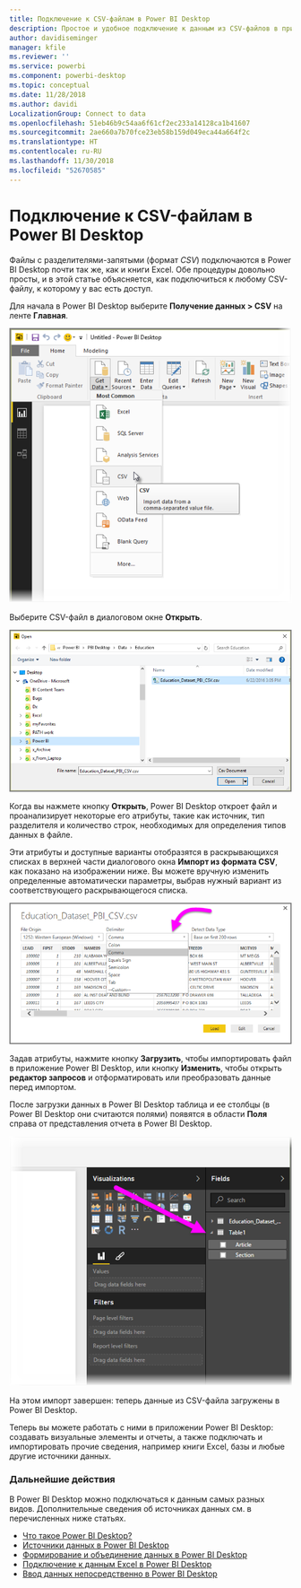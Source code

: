 ```yaml
---
title: Подключение к CSV-файлам в Power BI Desktop
description: Простое и удобное подключение к данным из CSV-файлов в приложении Power BI Desktop
author: davidiseminger
manager: kfile
ms.reviewer: ''
ms.service: powerbi
ms.component: powerbi-desktop
ms.topic: conceptual
ms.date: 11/28/2018
ms.author: davidi
LocalizationGroup: Connect to data
ms.openlocfilehash: 51eb46b9c54aa6f61cf2ec233a14128ca1b41607
ms.sourcegitcommit: 2ae660a7b70fce23eb58b159d049eca44a664f2c
ms.translationtype: HT
ms.contentlocale: ru-RU
ms.lasthandoff: 11/30/2018
ms.locfileid: "52670585"
---
```

# <a name="connect-to-csv-files-in-power-bi-desktop"></a>Подключение к CSV-файлам в Power BI Desktop
Файлы с разделителями-запятыми (формат *CSV*) подключаются в Power BI Desktop почти так же, как и книги Excel. Обе процедуры довольно просты, и в этой статье объясняется, как подключиться к любому CSV-файлу, к которому у вас есть доступ.

Для начала в Power BI Desktop выберите **Получение данных > CSV** на ленте **Главная**.

![](media/desktop-connect-csv/connect-to-csv_1.png)

Выберите CSV-файл в диалоговом окне **Открыть**.

![](media/desktop-connect-csv/connect-to-csv_2.png)

Когда вы нажмете кнопку **Открыть**, Power BI Desktop откроет файл и проанализирует некоторые его атрибуты, такие как источник, тип разделителя и количество строк, необходимых для определения типов данных в файле.

Эти атрибуты и доступные варианты отобразятся в раскрывающихся списках в верхней части диалогового окна **Импорт из формата CSV**, как показано на изображении ниже. Вы можете вручную изменить определенные автоматически параметры, выбрав нужный вариант из соответствующего раскрывающегося списка.

![](media/desktop-connect-csv/connect-to-csv_3.png)

Задав атрибуты, нажмите кнопку **Загрузить**, чтобы импортировать файл в приложение Power BI Desktop, или кнопку **Изменить**, чтобы открыть **редактор запросов** и отформатировать или преобразовать данные перед импортом.

После загрузки данных в Power BI Desktop таблица и ее столбцы (в Power BI Desktop они считаются полями) появятся в области **Поля** справа от представления отчета в Power BI Desktop.

![](media/desktop-connect-csv/connect-to-csv_4.png)

На этом импорт завершен: теперь данные из CSV-файла загружены в Power BI Desktop.

Теперь вы можете работать с ними в приложении Power BI Desktop: создавать визуальные элементы и отчеты, а также подключать и импортировать прочие сведения, например книги Excel, базы и любые другие источники данных.

### <a name="next-steps"></a>Дальнейшие действия
В Power BI Desktop можно подключаться к данным самых разных видов. Дополнительные сведения об источниках данных см. в перечисленных ниже статьях.

* [Что такое Power BI Desktop?](desktop-what-is-desktop.md)
* [Источники данных в Power BI Desktop](desktop-data-sources.md)
* [Формирование и объединение данных в Power BI Desktop](desktop-shape-and-combine-data.md)
* [Подключение к данным Excel в Power BI Desktop](desktop-connect-excel.md)   
* [Ввод данных непосредственно в Power BI Desktop](desktop-enter-data-directly-into-desktop.md)   

